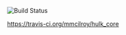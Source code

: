 ![Build Status](https://api.travis-ci.org/mmcilroy/hulk_core.png?branch=master)

https://travis-ci.org/mmcilroy/hulk_core
